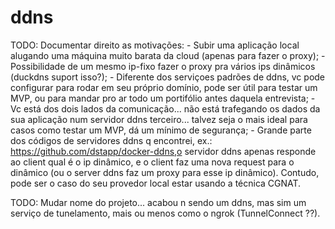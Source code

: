 # ddns

TODO: Documentar direito as motivações:
    - Subir uma aplicação local alugando uma máquina muito barata da cloud (apenas para fazer o proxy);
    - Possibilidade de um mesmo ip-fixo fazer o proxy pra vários ips dinâmicos (duckdns suport isso?);
    - Diferente dos serviçoes padrões de ddns, vc pode configurar para rodar em seu próprio domínio, pode ser útil para testar um MVP, ou para mandar pro ar todo um portifólio antes daquela entrevista;
    - Vc está dos dois lados da comunicação... não está trafegando os dados da sua aplicação num servidor ddns terceiro... talvez seja o mais ideal para casos como testar um MVP, dá um mínimo de segurança;
    - Grande parte dos códigos de servidores ddns q encontrei, ex.: https://github.com/dstapp/docker-ddns,o servidor ddns apenas responde ao client qual é o ip dinâmico, e o client faz uma nova request para o  dinâmico (ou o server ddns faz um proxy para esse ip dinâmico). Contudo, pode ser o caso do seu provedor local estar usando a técnica CGNAT.

TODO: Mudar nome do projeto... acabou n sendo um ddns, mas sim um serviço de tunelamento, mais ou menos como o ngrok (TunnelConnect ??).
